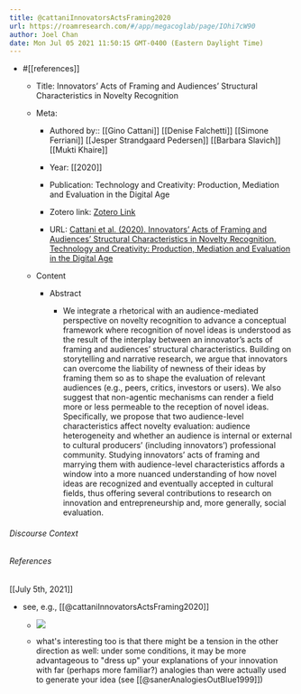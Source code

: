 ```yaml
---
title: @cattaniInnovatorsActsFraming2020
url: https://roamresearch.com/#/app/megacoglab/page/IOhi7cW90
author: Joel Chan
date: Mon Jul 05 2021 11:50:15 GMT-0400 (Eastern Daylight Time)
---
```


- #[[references]]

    - Title: Innovators’ Acts of Framing and Audiences’ Structural Characteristics in Novelty Recognition

    - Meta:

        - Authored by:: [[Gino Cattani]] [[Denise Falchetti]] [[Simone Ferriani]] [[Jesper Strandgaard Pedersen]] [[Barbara Slavich]] [[Mukti Khaire]]

        - Year: [[2020]]

        - Publication: Technology and Creativity: Production, Mediation and Evaluation in the Digital Age

        - Zotero link: [Zotero Link](zotero://select/items/7_KC92HP5D)

        - URL: [Cattani et al. (2020). Innovators’ Acts of Framing and Audiences’ Structural Characteristics in Novelty Recognition. Technology and Creativity: Production, Mediation and Evaluation in the Digital Age](https://doi.org/10.1007/978-3-030-17566-5_2)

    - Content

        - Abstract

            - We integrate a rhetorical with an audience-mediated perspective on novelty recognition to advance a conceptual framework where recognition of novel ideas is understood as the result of the interplay between an innovator’s acts of framing and audiences’ structural characteristics. Building on storytelling and narrative research, we argue that innovators can overcome the liability of newness of their ideas by framing them so as to shape the evaluation of relevant audiences (e.g., peers, critics, investors or users). We also suggest that non-agentic mechanisms can render a field more or less permeable to the reception of novel ideas. Specifically, we propose that two audience-level characteristics affect novelty evaluation: audience heterogeneity and whether an audience is internal or external to cultural producers’ (including innovators’) professional community. Studying innovators’ acts of framing and marrying them with audience-level characteristics affords a window into a more nuanced understanding of how novel ideas are recognized and eventually accepted in cultural fields, thus offering several contributions to research on innovation and entrepreneurship and, more generally, social evaluation.

###### Discourse Context



###### References

[[July 5th, 2021]]

- see, e.g., [[@cattaniInnovatorsActsFraming2020]]

    - ![](https://firebasestorage.googleapis.com/v0/b/firescript-577a2.appspot.com/o/imgs%2Fapp%2Fmegacoglab%2FNi-B5MKcce.png?alt=media&token=4679efb3-3ba6-4cdd-8c20-2803c746af6a)

    - what's interesting too is that there might be a tension in the other direction as well: under some conditions, it may be more advantageous to "dress up" your explanations of your innovation with far (perhaps more familiar?) analogies than were actually used to generate your idea (see [[@sanerAnalogiesOutBlue1999]])
